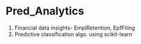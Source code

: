 # Pred_Analytics

1. Financial data insights- EmplRetention, EpfFiling
2. Predictive classification algo. using scikit-learn
